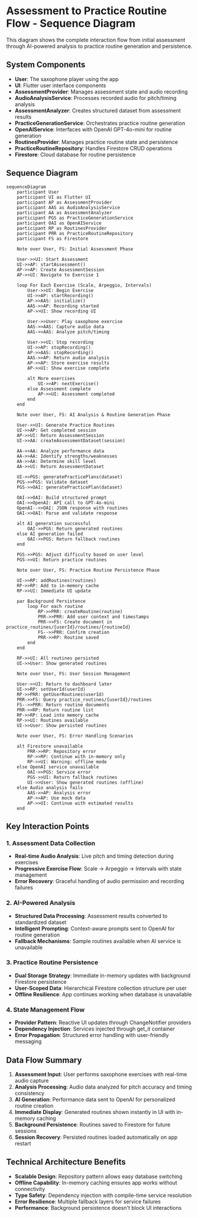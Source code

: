 # Assessment to Practice Routine Flow - Sequence Diagram

This diagram shows the complete interaction flow from initial assessment through AI-powered analysis to practice routine generation and persistence.

## System Components

- **User**: The saxophone player using the app
- **UI**: Flutter user interface components
- **AssessmentProvider**: Manages assessment state and audio recording
- **AudioAnalysisService**: Processes recorded audio for pitch/timing analysis  
- **AssessmentAnalyzer**: Creates structured dataset from assessment results
- **PracticeGenerationService**: Orchestrates practice routine generation
- **OpenAIService**: Interfaces with OpenAI GPT-4o-mini for routine generation
- **RoutinesProvider**: Manages practice routine state and persistence
- **PracticeRoutineRepository**: Handles Firestore CRUD operations
- **Firestore**: Cloud database for routine persistence

## Sequence Diagram

```mermaid
sequenceDiagram
    participant User
    participant UI as Flutter UI
    participant AP as AssessmentProvider
    participant AAS as AudioAnalysisService
    participant AA as AssessmentAnalyzer
    participant PGS as PracticeGenerationService
    participant OAI as OpenAIService
    participant RP as RoutinesProvider
    participant PRR as PracticeRoutineRepository
    participant FS as Firestore

    Note over User, FS: Initial Assessment Phase
    
    User->>UI: Start Assessment
    UI->>AP: startAssessment()
    AP->>AP: Create AssessmentSession
    AP->>UI: Navigate to Exercise 1
    
    loop For Each Exercise (Scale, Arpeggio, Intervals)
        User->>UI: Begin Exercise
        UI->>AP: startRecording()
        AP->>AAS: initialize()
        AAS->>AP: Recording started
        AP->>UI: Show recording UI
        
        User->>User: Play saxophone exercise
        AAS->>AAS: Capture audio data
        AAS->>AAS: Analyze pitch/timing
        
        User->>UI: Stop recording
        UI->>AP: stopRecording()
        AP->>AAS: stopRecording()
        AAS->>AP: Return audio analysis
        AP->>AP: Store exercise results
        AP->>UI: Show exercise complete
        
        alt More exercises
            UI->>AP: nextExercise()
        else Assessment complete
            AP->>UI: Assessment completed
        end
    end
    
    Note over User, FS: AI Analysis & Routine Generation Phase
    
    User->>UI: Generate Practice Routines
    UI->>AP: Get completed session
    AP->>UI: Return AssessmentSession
    UI->>AA: createAssessmentDataset(session)
    
    AA->>AA: Analyze performance data
    AA->>AA: Identify strengths/weaknesses
    AA->>AA: Determine skill level
    AA->>UI: Return AssessmentDataset
    
    UI->>PGS: generatePracticePlans(dataset)
    PGS->>PGS: Validate dataset
    PGS->>OAI: generatePracticePlan(dataset)
    
    OAI->>OAI: Build structured prompt
    OAI->>OpenAI: API call to GPT-4o-mini
    OpenAI-->>OAI: JSON response with routines
    OAI->>OAI: Parse and validate response
    
    alt AI generation successful
        OAI->>PGS: Return generated routines
    else AI generation failed
        OAI->>PGS: Return fallback routines
    end
    
    PGS->>PGS: Adjust difficulty based on user level
    PGS->>UI: Return practice routines
    
    Note over User, FS: Practice Routine Persistence Phase
    
    UI->>RP: addRoutines(routines)
    RP->>RP: Add to in-memory cache
    RP->>UI: Immediate UI update
    
    par Background Persistence
        loop For each routine
            RP->>PRR: createRoutine(routine)
            PRR->>PRR: Add user context and timestamps
            PRR->>FS: Create document in practice_routines/{userId}/routines/{routineId}
            FS-->>PRR: Confirm creation
            PRR->>RP: Routine saved
        end
    end
    
    RP->>UI: All routines persisted
    UI->>User: Show generated routines
    
    Note over User, FS: User Session Management
    
    User->>UI: Return to dashboard later
    UI->>RP: setUserId(userId)
    RP->>PRR: getUserRoutines(userId)
    PRR->>FS: Query practice_routines/{userId}/routines
    FS-->>PRR: Return routine documents
    PRR->>RP: Return routine list
    RP->>RP: Load into memory cache
    RP->>UI: Routines available
    UI->>User: Show persisted routines
    
    Note over User, FS: Error Handling Scenarios
    
    alt Firestore unavailable
        PRR->>RP: Repository error
        RP->>RP: Continue with in-memory only
        RP->>UI: Warning: offline mode
    else OpenAI service unavailable
        OAI->>PGS: Service error
        PGS->>UI: Return fallback routines
        UI->>User: Show generated routines (offline)
    else Audio analysis fails
        AAS->>AP: Analysis error
        AP->>AP: Use mock data
        AP->>UI: Continue with estimated results
    end
```

## Key Interaction Points

### 1. Assessment Data Collection
- **Real-time Audio Analysis**: Live pitch and timing detection during exercises
- **Progressive Exercise Flow**: Scale → Arpeggio → Intervals with state management
- **Error Recovery**: Graceful handling of audio permission and recording failures

### 2. AI-Powered Analysis
- **Structured Data Processing**: Assessment results converted to standardized dataset
- **Intelligent Prompting**: Context-aware prompts sent to OpenAI for routine generation
- **Fallback Mechanisms**: Sample routines available when AI service is unavailable

### 3. Practice Routine Persistence
- **Dual Storage Strategy**: Immediate in-memory updates with background Firestore persistence
- **User-Scoped Data**: Hierarchical Firestore collection structure per user
- **Offline Resilience**: App continues working when database is unavailable

### 4. State Management Flow
- **Provider Pattern**: Reactive UI updates through ChangeNotifier providers
- **Dependency Injection**: Services injected through get_it container
- **Error Propagation**: Structured error handling with user-friendly messaging

## Data Flow Summary

1. **Assessment Input**: User performs saxophone exercises with real-time audio capture
2. **Analysis Processing**: Audio data analyzed for pitch accuracy and timing consistency  
3. **AI Generation**: Performance data sent to OpenAI for personalized routine creation
4. **Immediate Display**: Generated routines shown instantly in UI with in-memory caching
5. **Background Persistence**: Routines saved to Firestore for future sessions
6. **Session Recovery**: Persisted routines loaded automatically on app restart

## Technical Architecture Benefits

- **Scalable Design**: Repository pattern allows easy database switching
- **Offline Capability**: In-memory caching ensures app works without connectivity
- **Type Safety**: Dependency injection with compile-time service resolution
- **Error Resilience**: Multiple fallback layers for service failures
- **Performance**: Background persistence doesn't block UI interactions